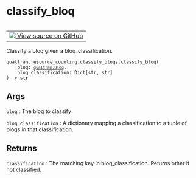 # classify_bloq


<table class="tfo-notebook-buttons tfo-api nocontent" align="left">
<td>
  <a target="_blank" href="https://github.com/quantumlib/Qualtran/blob/main/qualtran/resource_counting/classify_bloqs.py#L52-L69">
    <img src="https://www.tensorflow.org/images/GitHub-Mark-32px.png" />
    View source on GitHub
  </a>
</td>
</table>



Classify a bloq given a bloq_classification.


<pre class="devsite-click-to-copy prettyprint lang-py tfo-signature-link">
<code>qualtran.resource_counting.classify_bloqs.classify_bloq(
    bloq: <a href="../../../qualtran/Bloq.html"><code>qualtran.Bloq</code></a>,
    bloq_classification: Dict[str, str]
) -> str
</code></pre>



<!-- Placeholder for "Used in" -->


<h2 class="add-link">Args</h2>

`bloq`<a id="bloq"></a>
: The bloq to classify

`bloq_classification`<a id="bloq_classification"></a>
: A dictionary mapping a classification to a tuple of
  bloqs in that classification.




<h2 class="add-link">Returns</h2>

`classification`<a id="classification"></a>
: The matching key in bloq_classification. Returns other if not classified.


